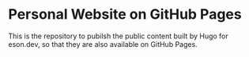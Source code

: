 # Personal Website on GitHub Pages

This is the repository to pubilsh the public content built by Hugo for eson.dev, so that they are also available on GitHub Pages.
